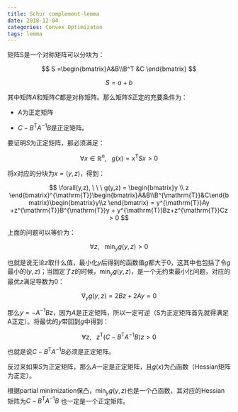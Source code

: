 ```yaml
---
title: Schur complement-lemma
date: 2018-12-04
categories: Convex Optimizaton
tags: lemma
---
```


矩阵S是一个对称矩阵可以分块为：  

$$ S =\begin{bmatrix}A&B\\B^T &C \end{bmatrix} $$  

$$ S = a + b $$   

其中矩阵$A$和矩阵$C$都是对称矩阵。那么矩阵$S$正定的充要条件为：

* $A​$为正定矩阵

* $C - B^{\mathrm{T}}A^{-1}B$是正定矩阵。

要证明$S$为正定矩阵，那必须满足：  

$$
\forall x\in \mathbb{R}^n, \ \ \ g(x) = x^{\mathrm{T}}Sx > 0
$$   
 
将$x$对应的分块为$x = (y, z)$，得到： 

$$
\forall(y,z), \ \ \ g(y,z) = \begin{bmatrix}y \\ z
\end{bmatrix}^{\mathrm{T}}\begin{bmatrix}A&B\\B^{\mathrm{T}}&C\end{bmatrix}\begin{bmatrix}y\\z \end{bmatrix} = y^{\mathrm{T}}Ay +z^{\mathrm{T}}B^{\mathrm{T}}y + y^{\mathrm{T}}Bz+z^{\mathrm{T}}Cz > 0
$$  

上面的问题可以等价为：  

$$
\forall z, \ \ \ \min_yg(y, z) > 0
$$  

也就是说无论$z$取什么值，最小化$y$后得到的函数值$g$都大于0，这其中也包括了令$g$最小的$(y,z)$；当固定了$z$的时候，$\min_yg(y, z)$，是一个无约束最小化问题，对应的最优$z$满足导数为0：  

$$
\nabla_y g(y, z) = 2Bz + 2Ay = 0
$$  

那么$y = -A^{-1}Bz$，因为$A$是正定矩阵，所以一定可逆（S为正定矩阵首先就得满足A正定）。将最优的$y$带回到$g$中得到：  

$$
\forall z, \ \ \ z^{\mathrm{T}}(C - B^{\mathrm{T}}A^{-1}B)z > 0
$$  

也就是说$C - B^{\mathrm{T}}A^{-1}B$必须是正定矩阵。  

反过来如果$S$为正定矩阵，那么$A$一定是正定矩阵，且$g(x)$为凸函数（Hessian矩阵为正定）。  

根据partial minimization保凸，$\min_yg(y, z)$也是一个凸函数，其对应的Hessian矩阵为$C - B^{\mathrm{T}}A^{-1}B$ 也一定是一个正定矩阵。  


